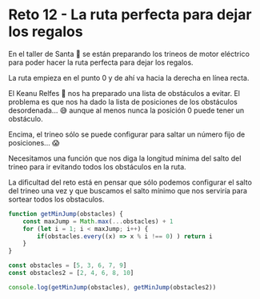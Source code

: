 # Reto 12 - La ruta perfecta para dejar los regalos

En el taller de Santa 🎅 se están preparando los trineos de motor eléctrico para poder hacer la ruta perfecta para dejar los regalos.

La ruta empieza en el punto 0 y de ahí va hacia la derecha en línea recta.

El Keanu Relfes 🧝 nos ha preparado una lista de obstáculos a evitar. El problema es que nos ha dado la lista de posiciones de los obstáculos desordenada... 😅 aunque al menos nunca la posición 0 puede tener un obstáculo.

Encima, el trineo sólo se puede configurar para saltar un número fijo de posiciones... 😱

Necesitamos una función que nos diga la longitud mínima del salto del trineo para ir evitando todos los obstáculos en la ruta.

La dificultad del reto está en pensar que sólo podemos configurar el salto del trineo una vez y que buscamos el salto mínimo que nos serviría para sortear todos los obstaculos.

```jsx harmony
function getMinJump(obstacles) {
    const maxJump = Math.max(...obstacles) + 1
    for (let i = 1; i < maxJump; i++) {
        if(obstacles.every((x) => x % i !== 0) ) return i
    }
}

const obstacles = [5, 3, 6, 7, 9]
const obstacles2 = [2, 4, 6, 8, 10]

console.log(getMinJump(obstacles), getMinJump(obstacles2))
```
